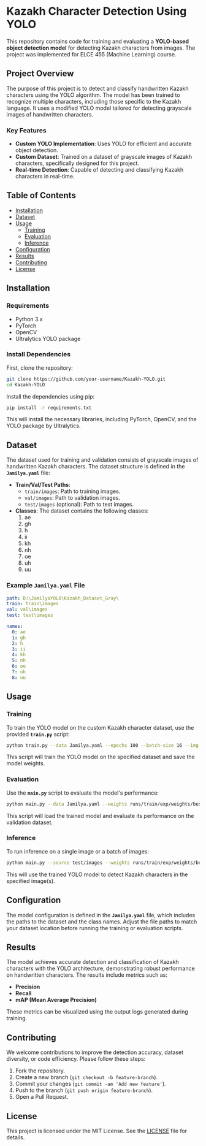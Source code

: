 # Kazakh Character Detection Using YOLO

This repository contains code for training and evaluating a **YOLO-based object detection model** for detecting Kazakh characters from images. The project was implemented for ELCE 455 (Machine Learning) course.

## Project Overview

The purpose of this project is to detect and classify handwritten Kazakh characters using the YOLO algorithm. The model has been trained to recognize multiple characters, including those specific to the Kazakh language. It uses a modified YOLO model tailored for detecting grayscale images of handwritten characters.

### Key Features
- **Custom YOLO Implementation**: Uses YOLO for efficient and accurate object detection.
- **Custom Dataset**: Trained on a dataset of grayscale images of Kazakh characters, specifically designed for this project.
- **Real-time Detection**: Capable of detecting and classifying Kazakh characters in real-time.

## Table of Contents
- [Installation](#installation)
- [Dataset](#dataset)
- [Usage](#usage)
  - [Training](#training)
  - [Evaluation](#evaluation)
  - [Inference](#inference)
- [Configuration](#configuration)
- [Results](#results)
- [Contributing](#contributing)
- [License](#license)

## Installation

### Requirements
- Python 3.x
- PyTorch
- OpenCV
- Ultralytics YOLO package

### Install Dependencies
First, clone the repository:
```bash
git clone https://github.com/your-username/Kazakh-YOLO.git
cd Kazakh-YOLO
```

Install the dependencies using pip:
```bash
pip install -r requirements.txt
```

This will install the necessary libraries, including PyTorch, OpenCV, and the YOLO package by Ultralytics.

## Dataset

The dataset used for training and validation consists of grayscale images of handwritten Kazakh characters. The dataset structure is defined in the **`Jamilya.yaml`** file:
- **Train/Val/Test Paths**:
  - `train/images`: Path to training images.
  - `val/images`: Path to validation images.
  - `test/images` (optional): Path to test images.
- **Classes**: The dataset contains the following classes:
  1. ae
  2. gh
  3. h
  4. ii
  5. kh
  6. nh
  7. oe
  8. uh
  9. uu

### Example `Jamilya.yaml` File
```yaml
path: D:\JamilyaYOLO\Kazakh_Dataset_Gray\
train: train\images
val: val\images
test: test\images

names:
  0: ae
  1: gh
  2: h
  3: ii
  4: kh
  5: nh
  6: oe
  7: uh
  8: uu
```

## Usage

### Training
To train the YOLO model on the custom Kazakh character dataset, use the provided **`train.py`** script:
```bash
python train.py --data Jamilya.yaml --epochs 100 --batch-size 16 --img-size 640
```

This script will train the YOLO model on the specified dataset and save the model weights.

### Evaluation
Use the **`main.py`** script to evaluate the model's performance:
```bash
python main.py --data Jamilya.yaml --weights runs/train/exp/weights/best.pt --img-size 640
```

This script will load the trained model and evaluate its performance on the validation dataset.

### Inference
To run inference on a single image or a batch of images:
```bash
python main.py --source test/images --weights runs/train/exp/weights/best.pt --img-size 640 --conf 0.25
```

This will use the trained YOLO model to detect Kazakh characters in the specified image(s).

## Configuration

The model configuration is defined in the **`Jamilya.yaml`** file, which includes the paths to the dataset and the class names. Adjust the file paths to match your dataset location before running the training or evaluation scripts.

## Results

The model achieves accurate detection and classification of Kazakh characters with the YOLO architecture, demonstrating robust performance on handwritten characters. The results include metrics such as:
- **Precision**
- **Recall**
- **mAP (Mean Average Precision)**

These metrics can be visualized using the output logs generated during training.

## Contributing

We welcome contributions to improve the detection accuracy, dataset diversity, or code efficiency. Please follow these steps:
1. Fork the repository.
2. Create a new branch (`git checkout -b feature-branch`).
3. Commit your changes (`git commit -am 'Add new feature'`).
4. Push to the branch (`git push origin feature-branch`).
5. Open a Pull Request.

## License

This project is licensed under the MIT License. See the [LICENSE](LICENSE) file for details.
